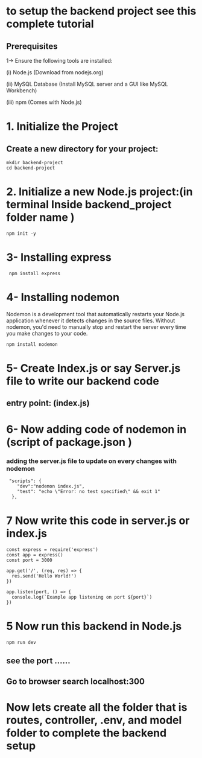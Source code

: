 # to setup the backend project see this complete tutorial 
## Prerequisites
1-> Ensure the following tools are installed:

(i)  Node.js (Download from nodejs.org)

(ii) MySQL Database (Install MySQL server and a GUI like MySQL Workbench)

(iii) npm (Comes with Node.js)
# 1. Initialize the Project
## Create a new directory for your project:
```
mkdir backend-project
cd backend-project
```
# 2. Initialize a new Node.js project:(in terminal Inside backend_project folder name )
```
npm init -y
```
# 3- Installing express
```
 npm install express
```
# 4- Installing nodemon
Nodemon is a development tool that automatically restarts your Node.js application whenever it detects changes in the source files. Without nodemon, you'd need to manually stop and restart the server every time you make changes to your code.

```
npm install nodemon
```
# 5- Create Index.js or say Server.js file to write our backend code 
## entry point: (index.js)

# 6- Now adding code of nodemon in (script of package.json )
### adding the server.js file to update on every changes with nodemon
```
 "scripts": {
    "dev":"nodemon index.js",
    "test": "echo \"Error: no test specified\" && exit 1"
  },
```
# 7 Now write this code in server.js or index.js
```
const express = require('express')
const app = express()
const port = 3000

app.get('/', (req, res) => {
  res.send('Hello World!')
})

app.listen(port, () => {
  console.log(`Example app listening on port ${port}`)
})
```
# 5 Now run this backend in Node.js
```
npm run dev
```
## see the port ......
## Go to browser search localhost:300
# Now lets create all the folder that is routes, controller, .env, and model folder to complete the backend setup


